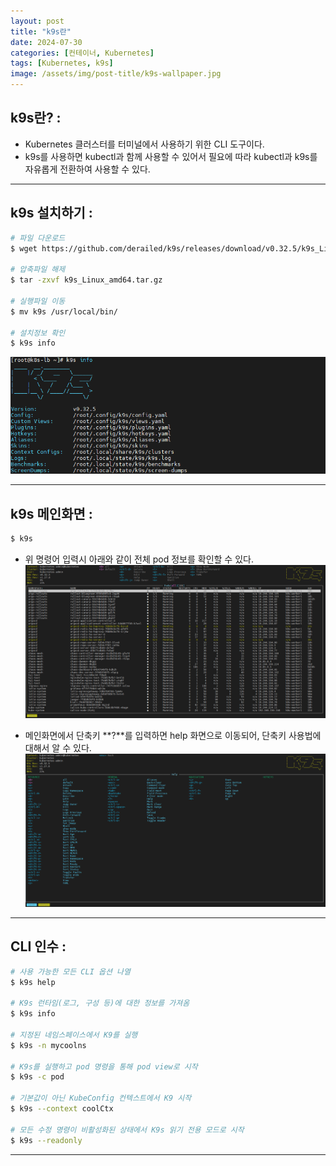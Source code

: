 ```yaml
---
layout: post
title: "k9s란"
date: 2024-07-30
categories: [컨테이너, Kubernetes] 
tags: [Kubernetes, k9s]
image: /assets/img/post-title/k9s-wallpaper.jpg
---
```


## k9s란? :
- Kubernetes 클러스터를 터미널에서 사용하기 위한 CLI 도구이다.
- k9s를 사용하면 kubectl과 함께 사용할 수 있어서 필요에 따라 kubectl과 k9s를 자유롭게 전환하여 사용할 수 있다.

* * *

## k9s 설치하기 :

```bash
# 파일 다운로드
$ wget https://github.com/derailed/k9s/releases/download/v0.32.5/k9s_Linux_amd64.tar.gz

# 압축파일 해제
$ tar -zxvf k9s_Linux_amd64.tar.gz

# 실행파일 이동
$ mv k9s /usr/local/bin/

# 설치정보 확인
$ k9s info
```
![k9s 정보 확인](/assets/img/post/kubernetes/k9s%20정보%20확인.png)

* * *

## k9s 메인화면 :
```bash
$ k9s
```

- 위 명령어 입력시 아래와 같이 전체 pod 정보를 확인할 수 있다.
![k9s 메인화면](/assets/img/post/kubernetes/k9s%20메인화면.png)

- 메인화면에서 단축키 **?**를 입력하면 help 화면으로 이동되어, 단축키 사용법에 대해서 알 수 있다.
![k9s help 화면](/assets/img/post/kubernetes/k9s%20help%20화면.png)

* * *

## CLI 인수 :
```bash
# 사용 가능한 모든 CLI 옵션 나열
$ k9s help

# K9s 런타임(로그, 구성 등)에 대한 정보를 가져옴
$ k9s info

# 지정된 네임스페이스에서 K9를 실행
$ k9s -n mycoolns

# K9s를 실행하고 pod 명령을 통해 pod view로 시작
$ k9s -c pod

# 기본값이 아닌 KubeConfig 컨텍스트에서 K9 시작
$ k9s --context coolCtx

# 모든 수정 명령이 비활성화된 상태에서 K9s 읽기 전용 모드로 시작
$ k9s --readonly

```

* * *